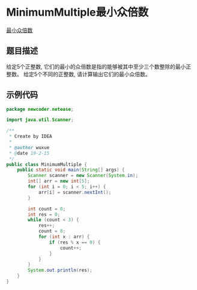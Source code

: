 # MinimumMultiple最小众倍数
[最小众倍数](https://www.nowcoder.com/practice/3e9d7d22b7dd4daab695b795d243315b?tpId=90&tqId=30844&tPage=4&rp=4&ru=/ta/2018test&qru=/ta/2018test/question-ranking)
## 题目描述
给定5个正整数, 它们的最小的众倍数是指的能够被其中至少三个数整除的最小正整数。 给定5个不同的正整数, 请计算输出它们的最小众倍数。
## 示例代码
``` java
package newcoder.netease;

import java.util.Scanner;

/**
 * Create by IDEA
 *
 * @author wuxue
 * @date 19-2-15
 */
public class MinimumMultiple {
    public static void main(String[] args) {
        Scanner scanner = new Scanner(System.in);
        int[] arr = new int[5];
        for (int i = 0; i < 5; i++) {
            arr[i] = scanner.nextInt();
        }

        int count = 0;
        int res = 0;
        while (count < 3) {
            res++;
            count = 0;
            for (int x : arr) {
                if (res % x == 0) {
                    count++;
                }
            }
        }
        System.out.println(res);
    }
}

```
